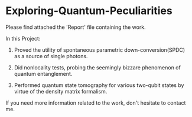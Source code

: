 # Exploring-Quantum-Peculiarities

Please find attached the 'Report' file containing the work.

In this Project:

1) Proved the utility of spontaneous parametric down-conversion(SPDC) as a source of single photons.

2) Did nonlocality tests, probing the seemingly bizzare phenomenon of quantum entanglement.

3) Performed quantum state tomography for various two-qubit states by virtue of the density matrix formalism. 

If you need more information related to the work, don't hesitate to contact me.
